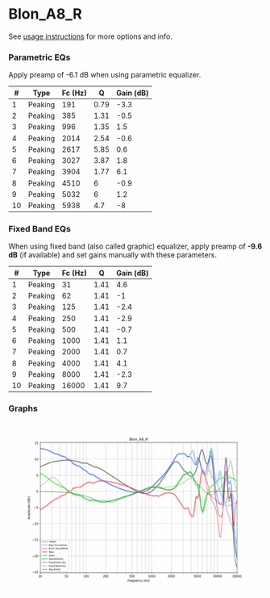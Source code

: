 # Blon_A8_R
See [usage instructions](https://github.com/jaakkopasanen/AutoEq#usage) for more options and info.

### Parametric EQs
Apply preamp of -6.1 dB when using parametric equalizer.

|   # | Type    |   Fc (Hz) |    Q |   Gain (dB) |
|-----|---------|-----------|------|-------------|
|   1 | Peaking |       191 | 0.79 |        -3.3 |
|   2 | Peaking |       385 | 1.31 |        -0.5 |
|   3 | Peaking |       996 | 1.35 |         1.5 |
|   4 | Peaking |      2014 | 2.54 |        -0.6 |
|   5 | Peaking |      2617 | 5.85 |         0.6 |
|   6 | Peaking |      3027 | 3.87 |         1.8 |
|   7 | Peaking |      3904 | 1.77 |         6.1 |
|   8 | Peaking |      4510 | 6    |        -0.9 |
|   9 | Peaking |      5032 | 6    |         1.2 |
|  10 | Peaking |      5938 | 4.7  |        -8   |

### Fixed Band EQs
When using fixed band (also called graphic) equalizer, apply preamp of **-9.6 dB** (if available) and set gains manually with these parameters.

|   # | Type    |   Fc (Hz) |    Q |   Gain (dB) |
|-----|---------|-----------|------|-------------|
|   1 | Peaking |        31 | 1.41 |         4.6 |
|   2 | Peaking |        62 | 1.41 |        -1   |
|   3 | Peaking |       125 | 1.41 |        -2.4 |
|   4 | Peaking |       250 | 1.41 |        -2.9 |
|   5 | Peaking |       500 | 1.41 |        -0.7 |
|   6 | Peaking |      1000 | 1.41 |         1.1 |
|   7 | Peaking |      2000 | 1.41 |         0.7 |
|   8 | Peaking |      4000 | 1.41 |         4.1 |
|   9 | Peaking |      8000 | 1.41 |        -2.3 |
|  10 | Peaking |     16000 | 1.41 |         9.7 |

### Graphs
![](./Blon_A8_R.png)
